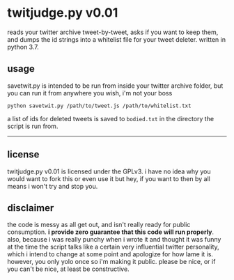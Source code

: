 # twitjudge.py v0.01
reads your twitter archive tweet-by-tweet, asks if you want to keep them, and dumps the id strings into a whitelist file for your tweet deleter. written in python 3.7.

## usage
savetwit.py is intended to be run from inside your twitter archive folder, but you can run it from anywhere you wish, i'm not your boss

`python savetwit.py /path/to/tweet.js /path/to/whitelist.txt`

a list of ids for deleted tweets is saved to `bodied.txt` in the directory the script is run from.

---

## license

twitjudge.py v0.01 is licensed under the GPLv3. i have no idea why you would want to fork this or even use it but hey, if you want to then by all means i won't try and stop you.

## disclaimer

the code is messy as all get out, and isn't really ready for public consumption. **i provide zero guarantee that this code will run properly**. also, because i was really punchy when i wrote it and thought it was funny at the time the script talks like a certain very influential twitter personality, which i intend to change at some point and apologize for how lame it is. however, you only yolo once so i'm making it public. please be nice, or if you can't be nice, at least be constructive.
